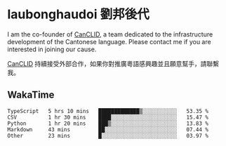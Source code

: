 # laubonghaudoi 劉邦後代

I am the co-founder of [CanCLID](https://github.com/CanCLID), a team dedicated to the infrastructure development of the Cantonese language. Please contact me if you are interested in joining our cause.

[CanCLID](https://github.com/CanCLID) 持續接受外部合作，如果你對推廣粵語感興趣並且願意幫手，請聯繫我。


## WakaTime

<!--START_SECTION:waka-->

```text
TypeScript   5 hrs 10 mins   █████████████▒░░░░░░░░░░░   53.35 %
CSV          1 hr 30 mins    ████░░░░░░░░░░░░░░░░░░░░░   15.47 %
Python       1 hr 20 mins    ███▒░░░░░░░░░░░░░░░░░░░░░   13.83 %
Markdown     43 mins         ██░░░░░░░░░░░░░░░░░░░░░░░   07.44 %
Other        23 mins         █░░░░░░░░░░░░░░░░░░░░░░░░   03.97 %
```

<!--END_SECTION:waka-->
